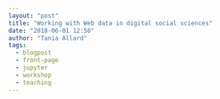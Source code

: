 ```yaml
---
layout: "post"
title: "Working with Web data in digital social sciences"
date: "2018-06-01 12:58"
author: "Tania Allard"
tags:
  - blogpost
  - front-page
  - jupyter
  - workshop
  - teaching
---
```

